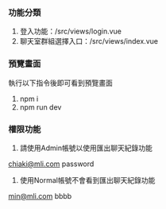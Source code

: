 ### 功能分類

1. 登入功能：/src/views/login.vue
2. 聊天室群組選擇入口：/src/views/index.vue

### 預覽畫面

執行以下指令後即可看到預覽畫面
1. npm i
2. npm run dev

### 權限功能

1. 請使用Admin帳號以使用匯出聊天紀錄功能

chiaki@mli.com
password

1. 使用Normal帳號不會看到匯出聊天紀錄功能

min@mli.com
bbbb
